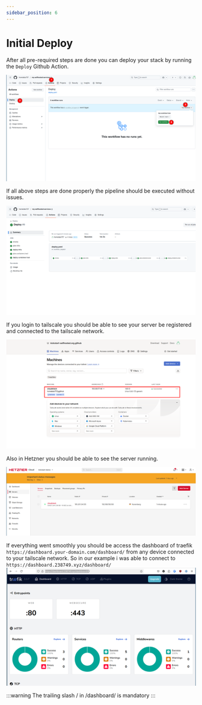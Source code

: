 ```yaml
---
sidebar_position: 6
---
```


# Initial Deploy

After all pre-required steps are done you can deploy your stack by running the `Deploy` Github Action.

![](../static/img/github-deploy-2.png)

If all above steps are done properly the pipeline should be executed without issues.

![](../static/img/action-passed.png)

If you login to tailscale you should be able to see your server be registered and connected to the tailscale network.

![](../static/img/tailscale-connected.png)

Also in Hetzner you should be able to see the server running.

![](../static/img/hetzner-server-runs.png)

If everything went smoothly you should be access the dashboard of traefik `https://dashboard.your-domain.com/dashboard/`  from any device connected to your tailscale network.
So in our example i was able to connect to `https://dashboard.238749.xyz/dashboard/`
![](../static/img/traefik-dashboard.png)

:::warning
    The trailing slash / in /dashboard/ is mandatory
:::


